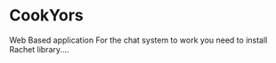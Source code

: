 # CookYors
Web Based application
For the chat system to work you need to install Rachet library....
